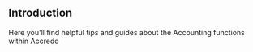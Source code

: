 ## Introduction

Here you'll find helpful tips and guides about the Accounting functions within Accredo